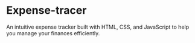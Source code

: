 # Expense-tracer
An intuitive expense tracker built with HTML, CSS, and JavaScript to help you manage your finances efficiently.
